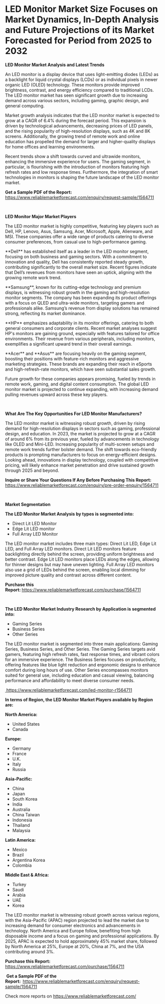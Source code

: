 <p><h1>LED Monitor Market Size Focuses on Market Dynamics, In-Depth Analysis and Future Projections of its Market Forecasted for Period from 2025 to 2032</h1></p><p><strong>LED Monitor Market Analysis and Latest Trends</strong></p>
<p><p>An LED monitor is a display device that uses light-emitting diodes (LEDs) as a backlight for liquid crystal displays (LCDs) or as individual pixels in newer organic LED (OLED) technology. These monitors provide improved brightness, contrast, and energy efficiency compared to traditional LCDs. The LED monitor market has seen significant growth due to increasing demand across various sectors, including gaming, graphic design, and general computing.</p><p>Market growth analysis indicates that the LED monitor market is expected to grow at a CAGR of 6.4% during the forecast period. This expansion is driven by technological advancements, decreasing prices of LED panels, and the rising popularity of high-resolution displays, such as 4K and 8K screens. Additionally, the growing trend of remote work and online education has propelled the demand for larger and higher-quality displays for home offices and learning environments.</p><p>Recent trends show a shift towards curved and ultrawide monitors, enhancing the immersive experience for users. The gaming segment, in particular, is flourishing with the introduction of monitors featuring high refresh rates and low response times. Furthermore, the integration of smart technologies in monitors is shaping the future landscape of the LED monitor market.</p></p>
<p><strong>Get a Sample PDF of the Report:&nbsp;</strong> <a href="https://www.reliablemarketforecast.com/enquiry/request-sample/1564711?utm_campaign=3130&utm_medium=2&utm_source=Github&utm_content=ia&utm_term=23032025&utm_id=led-monitor">https://www.reliablemarketforecast.com/enquiry/request-sample/1564711</a></p>
<p>&nbsp;</p>
<p><strong>LED Monitor Major Market Players</strong></p>
<p><p>The LED monitor market is highly competitive, featuring key players such as Dell, HP, Lenovo, Asus, Samsung, Acer, Microsoft, Apple, Alienware, and MSI. These companies offer a wide range of products catering to diverse consumer preferences, from casual use to high-performance gaming.</p><p>**Dell** has established itself as a leader in the LED monitor segment, focusing on both business and gaming sectors. With a commitment to innovation and quality, Dell has consistently reported steady growth, contributing significantly to the overall market size. Recent figures indicate that Dell’s revenues from monitors have seen an uptick, aligning with the growing remote work trend.</p><p>**Samsung**, known for its cutting-edge technology and premium displays, is witnessing robust growth in the gaming and high-resolution monitor segments. The company has been expanding its product offerings with a focus on QLED and ultra-wide monitors, targeting gamers and professionals alike. Samsung’s revenue from display solutions has remained strong, reflecting its market dominance.</p><p>**HP** emphasizes adaptability in its monitor offerings, catering to both general consumers and corporate clients. Recent market analyses suggest HP's monitors are gaining ground, especially with features tailored for office environments. Their revenue from various peripherals, including monitors, exemplifies a significant upward trend in their overall earnings.</p><p>**Acer** and **Asus** are focusing heavily on the gaming segment, boosting their positions with feature-rich monitors and aggressive marketing strategies. These brands are expanding their reach in eSports and high-refresh-rate monitors, which have seen substantial sales growth.</p><p>Future growth for these companies appears promising, fueled by trends in remote work, gaming, and digital content consumption. The global LED monitor market is projected to continue expanding, with increasing demand pulling revenues upward across these key players.</p></p>
<p>&nbsp;</p>
<p><strong>What Are The Key Opportunities For LED Monitor Manufacturers?</strong></p>
<p><p>The LED monitor market is witnessing robust growth, driven by rising demand for high-resolution displays in sectors such as gaming, professional design, and education. In 2023, the market is projected to grow at a CAGR of around 6% from its previous year, fueled by advancements in technology like OLED and Mini-LED. Increasing popularity of multi-screen setups and remote work trends further bolster demand. The shift towards eco-friendly products is prompting manufacturers to focus on energy-efficient designs. Looking ahead, innovations in display technology, coupled with competitive pricing, will likely enhance market penetration and drive sustained growth through 2025 and beyond.</p></p>
<p><strong>Inquire or Share Your Questions If Any Before Purchasing This Report:</strong> <a href="https://www.reliablemarketforecast.com/enquiry/pre-order-enquiry/1564711?utm_campaign=3130&utm_medium=2&utm_source=Github&utm_content=ia&utm_term=23032025&utm_id=led-monitor">https://www.reliablemarketforecast.com/enquiry/pre-order-enquiry/1564711</a></p>
<p>&nbsp;</p>
<p><strong>Market Segmentation</strong></p>
<p><strong>The LED Monitor Market Analysis by types is segmented into:</strong></p>
<p><ul><li>Direct Lit LED Monitor</li><li>Edge Lit LED monitor</li><li>Full Array LED Monitor</li></ul></p>
<p><p>The LED monitor market includes three main types: Direct Lit LED, Edge Lit LED, and Full Array LED monitors. Direct Lit LED monitors feature backlighting directly behind the screen, providing uniform brightness and better contrast. Edge Lit LED monitors place LEDs along the edges, allowing for thinner designs but may have uneven lighting. Full Array LED monitors also use a grid of LEDs behind the screen, enabling local dimming for improved picture quality and contrast across different content.</p></p>
<p><strong>Purchase this Report:&nbsp;</strong><a href="https://www.reliablemarketforecast.com/purchase/1564711?utm_campaign=3130&utm_medium=2&utm_source=Github&utm_content=ia&utm_term=23032025&utm_id=led-monitor">https://www.reliablemarketforecast.com/purchase/1564711</a></p>
<p>&nbsp;</p>
<p><strong>The LED Monitor Market Industry Research by Application is segmented into:</strong></p>
<p><ul><li>Gaming Series</li><li>Business Series</li><li>Other Series</li></ul></p>
<p><p>The LED monitor market is segmented into three main applications: Gaming Series, Business Series, and Other Series. The Gaming Series targets avid gamers, featuring high refresh rates, fast response times, and vibrant colors for an immersive experience. The Business Series focuses on productivity, offering features like blue light reduction and ergonomic designs to enhance comfort during long hours of use. Other Series encompasses monitors suited for general use, including education and casual viewing, balancing performance and affordability to meet diverse consumer needs.</p></p>
<p><a href="https://www.reliablemarketforecast.com/led-monitor-r1564711?utm_campaign=3130&utm_medium=2&utm_source=Github&utm_content=ia&utm_term=23032025&utm_id=led-monitor">&nbsp;https://www.reliablemarketforecast.com/led-monitor-r1564711</a></p>
<p><strong>In terms of Region, the LED Monitor Market Players available by Region are:</strong></p>
<p>
    <p> <strong> North America: </strong>
        <ul>
            <li>United States</li>
            <li>Canada</li>
        </ul>
        </p> 
    <p> <strong> Europe: </strong>
        <ul>
            <li>Germany</li>
            <li>France</li>
            <li>U.K.</li>
            <li>Italy</li>
            <li>Russia</li>
        </ul>
        </p> 
    <p> <strong> Asia-Pacific: </strong>
        <ul>
            <li>China</li>
            <li>Japan</li>
            <li>South Korea</li>
            <li>India</li>
            <li>Australia</li>
            <li>China Taiwan</li>
            <li>Indonesia</li>
            <li>Thailand</li>
            <li>Malaysia</li>
        </ul>
        </p> 
    <p> <strong> Latin America: </strong>
        <ul>
            <li>Mexico</li>
            <li>Brazil</li>
            <li>Argentina Korea</li>
            <li>Colombia</li>
        </ul>
        </p> 
    <p> <strong> Middle East & Africa: </strong>
        <ul>
            <li>Turkey</li>
            <li>Saudi</li>
            <li>Arabia</li>
            <li>UAE</li>
            <li>Korea</li>
        </ul>
    </p>
    </p>
<p><p>The LED monitor market is witnessing robust growth across various regions, with the Asia-Pacific (APAC) region projected to lead the market due to increasing demand for consumer electronics and advancements in technology. North America and Europe follow, benefiting from high disposable income and a focus on gaming and professional applications. By 2025, APAC is expected to hold approximately 45% market share, followed by North America at 25%, Europe at 20%, China at 7%, and the USA contributing around 3%.</p></p>
<p><strong>Purchase this Report: </strong><a href="https://www.reliablemarketforecast.com/purchase/1564711?utm_campaign=3130&utm_medium=2&utm_source=Github&utm_content=ia&utm_term=23032025&utm_id=led-monitor">https://www.reliablemarketforecast.com/purchase/1564711</a></p>
<p>&nbsp;<strong>Get a Sample PDF of the Report:&nbsp;&nbsp;</strong><a href="https://www.reliablemarketforecast.com/enquiry/request-sample/1564711?utm_campaign=3130&utm_medium=2&utm_source=Github&utm_content=ia&utm_term=23032025&utm_id=led-monitor">https://www.reliablemarketforecast.com/enquiry/request-sample/1564711</a></p>
<p><strong></strong></p>
<p>Check more reports on <a href="https://www.reliablemarketforecast.com/?utm_campaign=3130&utm_medium=2&utm_source=Github&utm_content=ia&utm_term=23032025&utm_id=led-monitor">https://www.reliablemarketforecast.com/</a></p>